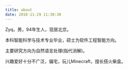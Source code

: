 ```yaml
---
title: about
date: 2018-11-29 11:30:30
---
```


Zyq，男，94年生人，现居北京。

本科智能科学与技术专业毕业，硕士为软件工程智能方向。

主要研究方向为自然语言处理(指代消解)。

兴趣爱好十分不广泛，偏宅，玩儿Minecraft，擅长搭火柴盒。
